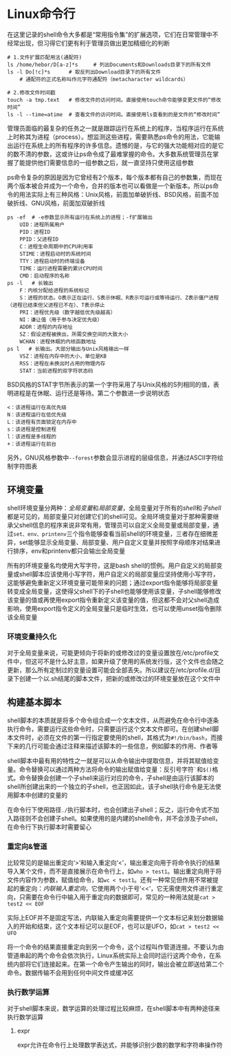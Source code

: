 # Linux命令行

在这里记录的shell命令大多都是“常用指令集”的扩展选项，它们在日常管理中不经常出现，但习得它们更有利于管理员做出更加精细化的判断

```shell
# 1.文件扩展匹配用法(通配符)
ls /home/hebor/D[a-z]*s     # 列出Documents和Downloads目录下的所有文件
ls -l Do[!c]*s      # 取反列出Download目录下的所有文件
    # 通配符的正式名称叫作元字符通配符（metacharacter wildcards）

# 2.修改文件时间戳
touch -a tmp.text   # 修改文件的访问时间。直接使用touch命令能够变更文件的“修改时间”
ls -l --time=atime  # 查看文件的访问时间。直接使用ls查看到的是文件的“修改时间”
```

管理员面临的最复杂的任务之一就是跟踪运行在系统上的程序，当程序运行在系统上时称其为进程（process）。想监测这些进程，需要熟悉ps命令的用法，它能输出运行在系统上的所有程序的许多信息。遗憾的是，与它的强大功能相对应的是它的数不清的参数，这或许让ps命令成了最难掌握的命令。大多数系统管理员在掌握了能提供他们需要信息的一组参数之后，就一直坚持只使用这组参数

ps命令复杂的原因是因为它曾经有2个版本，每个版本都有自己的参数集，而现在两个版本被合并成为一个命令，合并的版本也可以看做是一个新版本。所以ps命令的用法实际上有三种风格：Unix风格，前面加单破折线、BSD风格，前面不加破折线、GNU风格，前面加双破折线

```shell
ps -ef  # -e参数显示所有运行在系统上的进程；-f扩展输出
    UID：进程所属用户
    PID：进程ID
    PPID：父进程ID
    C：进程生命周期中的CPU利用率
    STIME：进程启动时的系统时间
    TTY：进程启动时的终端设备
    TIME：运行进程需要的累计CPU时间
    CMD：启动程序的名称
ps -l   # 长输出
    F：内核分配给进程的系统标记
    S：进程的状态。O表示正在运行、S表示休眠、R表示可运行或等待运行、Z表示僵尸进程（进程已结束但父进程已不在）、T表示停止
    PRI：进程优先级（数字越低优先级越高）
    NI：谦让值（用于参与决定优先级）
    ADDR：进程的内存地址
    SZ：假设进程被换出，所需交换空间的大致大小
    WCHAN：进程休眠的内核函数地址
ps l   # 长输出。大部分输出与Unix风格输出一样
    VSZ：进程在内存中的大小，单位是KB
    RSS：进程在未换出时占用的物理内存
    STAT：当前进程的双字符状态码
```

BSD风格的STAT字节所表示的第一个字符采用了与Unix风格的S列相同的值，表明进程是在休眠、运行还是等待。第二个参数进一步说明状态

```
<：该进程运行在高优先级
N：该进程运行在低优先级
L：该进程有页面锁定在内存中
s：该进程是控制进程
l：该进程是多线程的
+：该进程运行在前台
```

另外，GNU风格参数中`--forest`参数会显示进程的层级信息，并通过ASCII字符绘制字符图表

## 环境变量

shell环境变量分两种：*全局变量*和*局部变量*，全局变量对于所有的*shell*和*子shell*都是可见的，局部变量只对创建它们的shell可见。全局环境变量对于那种需要继承父shell信息的程序来说非常有用，管理员可以自定义全局变量或局部变量，通过`set、env、printenv`三个指令能够查看当前shell的环境变量，三者存在细微差异，set能够显示全局变量、局部变量、用户自定义变量并按照字母顺序对结果进行排序，env和printenv都只会输出全局变量

所有的环境变量名均使用大写字符，这是bash shell的惯例。用户自定义的局部变量或shell脚本应该使用小写字符，用户自定义的局部变量应坚持使用小写字符，这能够避免重新定义环境变量可能带来的问题；通过export指令能够将局部变量转变成全局变量，这使得父shell下的子shell也能够使用该变量，子shell能够修改该变量的值或再使用export指令重新定义该变量的值，但这都不会对父shell造成影响，使用export指令定义的全局变量只是临时生效，也可以使用unset指令删除该全局变量

### 环境变量持久化

对于全局变量来说，可能更倾向于将新的或修改过的变量设置放在/etc/profile文件中，但这可不是什么好主意，如果升级了使用的系统发行版，这个文件也会随之更新，那么所有定制过的变量设置可能会全部丢失。所以建议在/etc/profile.d/目录下创建一个以.sh结尾的脚本文件，把新的或修改过的环境变量放在这个文件中

## 构建基本脚本

shell脚本的本质就是将多个命令组合成一个文本文件，从而避免在命令行中逐条执行命令，需要运行这些命令时，只需要运行这个文本文件即可。在创建shell脚本文件时，必须在文件的第一行指定要使用的shell，其格式为`#!/bin/bash`，而接下来的几行可能会通过注释来描述该脚本的一些信息，例如脚本的作用、作者等

shell脚本中最有用的特性之一就是可以从命令输出中提取信息，并将其赋值给变量。命令替换可以通过两种方法将命令的输出赋值给变量：反引号字符`` ` ``和`$()`格式。命令替换会创建一个子shell来运行对应的命令，子shell是由运行该脚本的shell所创建出来的一个独立的子shell，也正因如此，该子shell执行命令是无法使用脚本中创建的变量的

在命令行下使用路径`./`执行脚本时，也会创建出子shell；反之，运行命令式不加入路径则不会创建子shell。如果使用的是内建的shell命令，并不会涉及子shell，在命令行下执行脚本时需要留心

### 重定向&管道

比较常见的是输出重定向‘>’和输入重定向‘<’，输出重定向用于将命令执行的结果导入某个文件，而不是直接展示在命令行上，如`who > test1`。输出重定向用于将文件内容作为参数，赋值给命令，如`wc < test1`。还有一种常见但作用不常被提起的重定向：*内联输入重定向*，它使用两个小于号‘<<’，它无需使用文件进行重定向，只需要在命令行中输入用于重定向的数据即可，常见的一种用法就是`cat > test2 << EOF`

实际上EOF并不是固定写法，内联输入重定向需要提供一个文本标记来划分数据输入的开始和结束，这个文本标记可以是EOF，也可以是UFO，如`cat > test2 << UFO`

将一个命令的结果直接重定向到另一个命令，这个过程叫作管道连接。不要认为由管道串起的两个命令会依次执行，Linux系统实际上会同时运行这两个命令，在系统内部将它们连接起来。在第一个命令产生输出的同时，输出会被立即送给第二个命令。数据传输不会用到任何中间文件或缓冲区

### 执行数学运算

对于shell脚本来说，数学运算的处理过程比较麻烦，在shell脚本中有两种途径来执行数学运算

1. expr

    expr允许在命令行上处理数学表达式，并能够识别少数的数学和字符串操作符